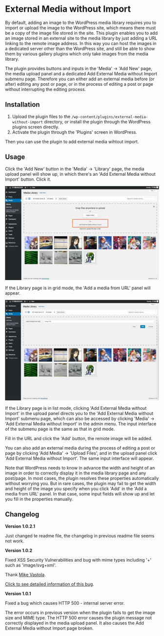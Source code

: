 External Media without Import
============================================================================ 
By default, adding an image to the WordPress media library requires you to import or upload the image to the WordPress site, which means there must be a copy of the image file stored in the site. This plugin enables you to add an image stored in an external site to the media library by just adding a URL linking to the remote image address. In this way you can host the images in a dedicated server other than the WordPress site, and still be able to show them by various gallery plugins which only take images from the media library.

The plugin provides buttons and inputs in the 'Media' -> 'Add New' page, the media upload panel and a dedicated Add External Media without Import submenu page. Therefore you can either add an external media before (or after) editing any post or page, or in the process of editing a post or page without interrupting the editing process.

## Installation

1. Upload the plugin files to the `/wp-content/plugins/external-media-without-import` directory, or install the plugin through the WordPress plugins screen directly.
2. Activate the plugin through the 'Plugins' screen in WordPress.

Then you can use the plugin to add external media wihtout import.

## Usage

Click the 'Add New' button in the 'Media' -> 'Library' page, the media upload panel will show up, in which there's an 'Add External Media without Import' button. Click it.

![](screenshots/screenshot-1.png)

If the Library page is in grid mode, the 'Add a media from URL' panel will appear.

![](screenshots/screenshot-2.png)

If the Library page is in list mode, clicking 'Add External Media without Import' in the upload panel directs you to the 'Add External Media without Import' submenu page, which can also be accessed by clicking 'Media' -> 'Add External Media without Import' in the admin menu. The input interface of the submenu page is the same as that in grid mode.

Fill in the URL and click the 'Add' button, the remote image will be added.

You can also add an external media during the process of editing a post or page by clicking 'Add Media' -> 'Upload Files', and in the upload panel click 'Add External Media without Import'. The same input interface will appear.

Note that WordPress needs to know in advance the width and height of an image in order to correctly display it in the media library page and any post/page. In most cases, the plugin resolves these properties automatically without worrying you. But in rare cases, the plugin may fail to get the width and height of the image you specify when you click 'Add' in the 'Add a media from URL' panel. In that case, some input fields will show up and let you fill in the properties manually.

## Changelog

**Version 1.0.2.1**

Just changed te readme file, the changelog in previous readme file seems not work.

**Version 1.0.2**

Fixed XSS Security Vulnerabilities and bug with mime types including '+' such as 'image/svg+xml'.

Thank [Mike Vastola](https://github.com/mvastola).

[Click to see detailed information of this bug](https://github.com/zzxiang/external-media-without-import/pull/3).

**Version 1.0.1**

Fixed a bug which causes HTTP 500 - internal server error.

The error occurs in previous version when the plugin fails to get the image size and MIME type. The HTTP 500 error causes the plugin message not correctly displayed in the media upload panel. It also causes the Add External Media without Import page broken.
